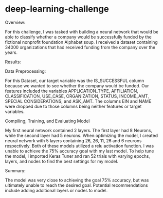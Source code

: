 # deep-learning-challenge

Overview:

For this challenge, I was tasked with building a neural network that would be able to classify whether a company would be successfully funded by the fictional nonprofit foundation Alphabet soup. I received a dataset containing 34000 organizations that had received funding from the company over the years.

Results:

Data Preprocessing:

For this Dataset, our target variable was the IS_SUCCESSFUL column because we wanted to see whether the company would be funded. Our features included the variables APPLICATION_TYPE, AFFILIATION, CLASSIFICATION, USE_CASE, ORGANIZATION, STATUS, INCOME_AMT, SPECIAL CONSIDERATIONS, and ASK_AMT. The columns EIN and NAME were dropped due to those columns being neither features or target variables.

Compiling, Training, and Evaluating Model

My first neural network contained 2 layers. The first layer had 8 Neurons, while the second layer had 5 neurons. When optimizing the model, I created neural network with 5 layers containing 26, 26, 11, 26 and 6 neurons respectively. Both of these models utilized a relu activation function. I was unable to achieve the 75% accuracy goal with my last model. To help tune the model, I imported Keras Tuner and ran 52 trials with varying epochs, layers, and nodes to find the best settings for my model.

Summary:

The model was very close to achieving the goal 75% accuracy, but was ultimately unable to reach the desired goal. Potential recommendations include adding additional layers or nodes to model. 